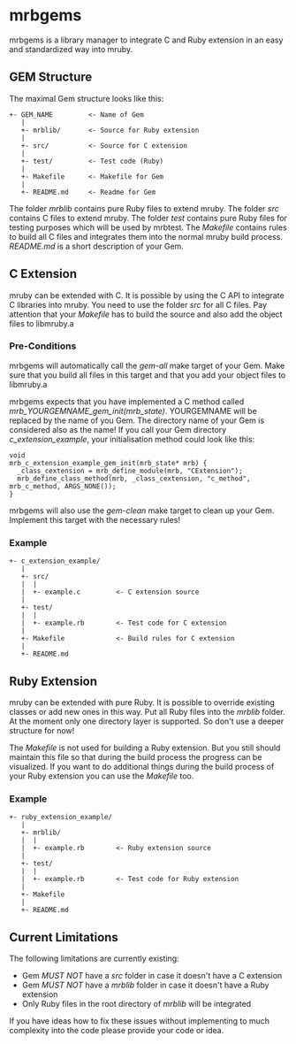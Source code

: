 # mrbgems

mrbgems is a library manager to integrate C and Ruby extension in an easy and
standardized way into mruby.

## GEM Structure

The maximal Gem structure looks like this:

```
+- GEM_NAME         <- Name of Gem
   |
   +- mrblib/       <- Source for Ruby extension
   |
   +- src/          <- Source for C extension
   |
   +- test/         <- Test code (Ruby)
   |
   +- Makefile      <- Makefile for Gem
   |
   +- README.md     <- Readme for Gem
```

The folder *mrblib* contains pure Ruby files to extend mruby. The folder *src*
contains C files to extend mruby. The folder *test* contains pure Ruby files
for testing purposes which will be used by mrbtest. The *Makefile* contains
rules to build all C files and integrates them into the normal mruby
build process. *README.md* is a short description of your Gem.

## C Extension

mruby can be extended with C. It is possible by using the C API to integrate C
libraries into mruby. You need to use the folder *src* for all C files. Pay
attention that your *Makefile* has to build the source and also add the object
files to libmruby.a

### Pre-Conditions

mrbgems will automatically call the *gem-all* make target of your Gem. Make
sure that you build all files in this target and that you add your object
files to libmruby.a

mrbgems expects that you have implemented a C method called
*mrb_YOURGEMNAME_gem_init(mrb_state)*. YOURGEMNAME will be replaced
by the name of you Gem. The directory name of your Gem is considered also
as the name! If you call your Gem directory *c_extension_example*, your
initialisation method could look like this:

```
void
mrb_c_extension_example_gem_init(mrb_state* mrb) {
  _class_cextension = mrb_define_module(mrb, "CExtension");
  mrb_define_class_method(mrb, _class_cextension, "c_method", mrb_c_method, ARGS_NONE());
}
```

mrbgems will also use the *gem-clean* make target to clean up your Gem. Implement
this target with the necessary rules!

### Example

```
+- c_extension_example/
   |
   +- src/
   |  |
   |  +- example.c         <- C extension source
   |
   +- test/
   |  |
   |  +- example.rb        <- Test code for C extension
   |
   +- Makefile             <- Build rules for C extension
   |
   +- README.md
```

## Ruby Extension

mruby can be extended with pure Ruby. It is possible to override existing
classes or add new ones in this way. Put all Ruby files into the *mrblib*
folder. At the moment only one directory layer is supported. So don't
use a deeper structure for now!

The *Makefile* is not used for building a Ruby extension. But you still
should maintain this file so that during the build process the progress
can be visualized. If you want to do additional things during the build
process of your Ruby extension you can use the *Makefile* too.

### Example

```
+- ruby_extension_example/
   |
   +- mrblib/
   |  |
   |  +- example.rb        <- Ruby extension source
   |
   +- test/
   |  |
   |  +- example.rb        <- Test code for Ruby extension
   |
   +- Makefile
   |
   +- README.md
```

## Current Limitations

The following limitations are currently existing:

* Gem _MUST NOT_ have a *src* folder in case it doesn't have a 
  C extension
* Gem _MUST NOT_ have a *mrblib* folder in case it doesn't have a 
  Ruby extension
* Only Ruby files in the root directory of *mrblib* will be integrated

If you have ideas how to fix these issues without implementing to much
complexity into the code please provide your code or idea.

